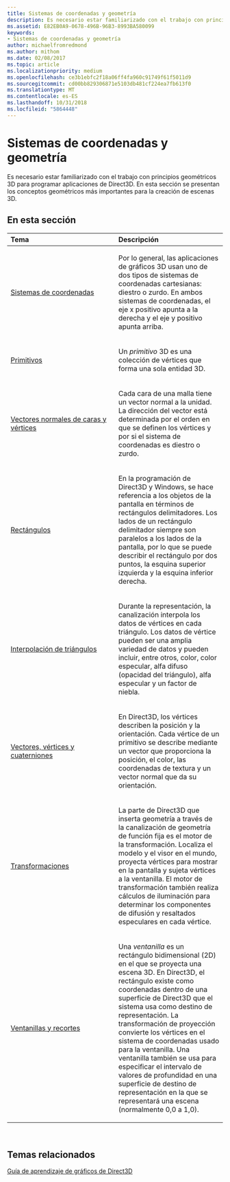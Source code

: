 ```yaml
---
title: Sistemas de coordenadas y geometría
description: Es necesario estar familiarizado con el trabajo con principios geométricos 3D para programar aplicaciones de Direct3D. En esta sección se presentan los conceptos geométricos más importantes para la creación de escenas 3D.
ms.assetid: E82EB0A9-0678-496B-96B3-8993BA580099
keywords:
- Sistemas de coordenadas y geometría
author: michaelfromredmond
ms.author: mithom
ms.date: 02/08/2017
ms.topic: article
ms.localizationpriority: medium
ms.openlocfilehash: ce3b1ebfc2f18a06ff4fa960c91749f61f5011d9
ms.sourcegitcommit: cd00bb829306871e5103db481cf224ea7fb613f0
ms.translationtype: MT
ms.contentlocale: es-ES
ms.lasthandoff: 10/31/2018
ms.locfileid: "5864448"
---
```

# <a name="coordinate-systems-and-geometry"></a>Sistemas de coordenadas y geometría


Es necesario estar familiarizado con el trabajo con principios geométricos 3D para programar aplicaciones de Direct3D. En esta sección se presentan los conceptos geométricos más importantes para la creación de escenas 3D.

## <a name="span-idin-this-sectionspanin-this-section"></a><span id="in-this-section"></span>En esta sección


<table>
<colgroup>
<col width="50%" />
<col width="50%" />
</colgroup>
<thead>
<tr class="header">
<th align="left">Tema</th>
<th align="left">Descripción</th>
</tr>
</thead>
<tbody>
<tr class="odd">
<td align="left"><p><a href="coordinate-systems.md">Sistemas de coordenadas</a></p></td>
<td align="left"><p>Por lo general, las aplicaciones de gráficos 3D usan uno de dos tipos de sistemas de coordenadas cartesianas: diestro o zurdo. En ambos sistemas de coordenadas, el eje x positivo apunta a la derecha y el eje y positivo apunta arriba.</p></td>
</tr>
<tr class="even">
<td align="left"><p><a href="primitives.md">Primitivos</a></p></td>
<td align="left"><p>Un <em>primitivo</em> 3D es una colección de vértices que forma una sola entidad 3D.</p></td>
</tr>
<tr class="odd">
<td align="left"><p><a href="face-and-vertex-normal-vectors.md">Vectores normales de caras y vértices</a></p></td>
<td align="left"><p>Cada cara de una malla tiene un vector normal a la unidad. La dirección del vector está determinada por el orden en que se definen los vértices y por si el sistema de coordenadas es diestro o zurdo.</p></td>
</tr>
<tr class="even">
<td align="left"><p><a href="rectangles.md">Rectángulos</a></p></td>
<td align="left"><p>En la programación de Direct3D y Windows, se hace referencia a los objetos de la pantalla en términos de rectángulos delimitadores. Los lados de un rectángulo delimitador siempre son paralelos a los lados de la pantalla, por lo que se puede describir el rectángulo por dos puntos, la esquina superior izquierda y la esquina inferior derecha.</p></td>
</tr>
<tr class="odd">
<td align="left"><p><a href="triangle-interpolation.md">Interpolación de triángulos</a></p></td>
<td align="left"><p>Durante la representación, la canalización interpola los datos de vértices en cada triángulo. Los datos de vértice pueden ser una amplia variedad de datos y pueden incluir, entre otros, color, color especular, alfa difuso (opacidad del triángulo), alfa especular y un factor de niebla.</p></td>
</tr>
<tr class="even">
<td align="left"><p><a href="vectors--vertices--and-quaternions.md">Vectores, vértices y cuaterniones</a></p></td>
<td align="left"><p>En Direct3D, los vértices describen la posición y la orientación. Cada vértice de un primitivo se describe mediante un vector que proporciona la posición, el color, las coordenadas de textura y un vector normal que da su orientación.</p></td>
</tr>
<tr class="odd">
<td align="left"><p><a href="transforms.md">Transformaciones</a></p></td>
<td align="left"><p>La parte de Direct3D que inserta geometría a través de la canalización de geometría de función fija es el motor de la transformación. Localiza el modelo y el visor en el mundo, proyecta vértices para mostrar en la pantalla y sujeta vértices a la ventanilla. El motor de transformación también realiza cálculos de iluminación para determinar los componentes de difusión y resaltados especulares en cada vértice.</p></td>
</tr>
<tr class="even">
<td align="left"><p><a href="viewports-and-clipping.md">Ventanillas y recortes</a></p></td>
<td align="left"><p>Una <em>ventanilla</em> es un rectángulo bidimensional (2D) en el que se proyecta una escena 3D. En Direct3D, el rectángulo existe como coordenadas dentro de una superficie de Direct3D que el sistema usa como destino de representación. La transformación de proyección convierte los vértices en el sistema de coordenadas usado para la ventanilla. Una ventanilla también se usa para especificar el intervalo de valores de profundidad en una superficie de destino de representación en la que se representará una escena (normalmente 0,0 a 1,0).</p></td>
</tr>
</tbody>
</table>

 

## <a name="span-idrelated-topicsspanrelated-topics"></a><span id="related-topics"></span>Temas relacionados


[Guía de aprendizaje de gráficos de Direct3D](index.md)

 

 




